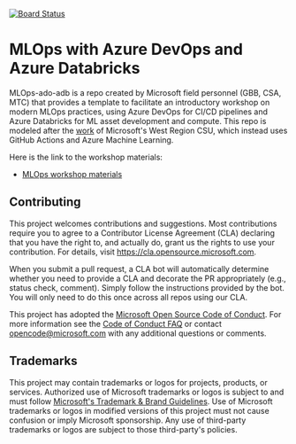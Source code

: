 [![Board Status](https://dev.azure.com/mlops-field/c4a73005-3da3-411a-806b-e3fc770a2d0f/b4d02123-12a2-46bc-b717-3862eac0b33f/_apis/work/boardbadge/c154e447-6da6-4e54-9da2-880c03bd8e89)](https://dev.azure.com/mlops-field/c4a73005-3da3-411a-806b-e3fc770a2d0f/_boards/board/t/b4d02123-12a2-46bc-b717-3862eac0b33f/Microsoft.RequirementCategory)
# MLOps with Azure DevOps and Azure Databricks
MLOps-ado-adb is a repo created by Microsoft field personnel (GBB, CSA, MTC) that provides a template to facilitate an introductory workshop on modern MLOps practices, using Azure DevOps for CI/CD pipelines and Azure Databricks for ML asset development and compute. This repo is modeled after the [work](https://github.com/microsoft/MLOpsTemplate/) of Microsoft's West Region CSU, which instead uses GitHub Actions and Azure Machine Learning.

Here is the link to the workshop materials:
- [MLOps workshop materials](/src/workshop/)


## Contributing

This project welcomes contributions and suggestions.  Most contributions require you to agree to a
Contributor License Agreement (CLA) declaring that you have the right to, and actually do, grant us
the rights to use your contribution. For details, visit https://cla.opensource.microsoft.com.

When you submit a pull request, a CLA bot will automatically determine whether you need to provide
a CLA and decorate the PR appropriately (e.g., status check, comment). Simply follow the instructions
provided by the bot. You will only need to do this once across all repos using our CLA.

This project has adopted the [Microsoft Open Source Code of Conduct](https://opensource.microsoft.com/codeofconduct/).
For more information see the [Code of Conduct FAQ](https://opensource.microsoft.com/codeofconduct/faq/) or
contact [opencode@microsoft.com](mailto:opencode@microsoft.com) with any additional questions or comments.

## Trademarks

This project may contain trademarks or logos for projects, products, or services. Authorized use of Microsoft 
trademarks or logos is subject to and must follow
[Microsoft's Trademark & Brand Guidelines](https://www.microsoft.com/en-us/legal/intellectualproperty/trademarks/usage/general).
Use of Microsoft trademarks or logos in modified versions of this project must not cause confusion or imply Microsoft sponsorship.
Any use of third-party trademarks or logos are subject to those third-party's policies.
